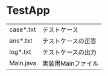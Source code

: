 # TestApp

|             |                 |  
| ----------- | --------------- |  
| case*.txt   | テストケース			|  
| ans*.txt    | テストケースの正答	|  
| log*.txt    | テストケースの出力	|  
| Main.java   | 実装用Mainファイル	|  
